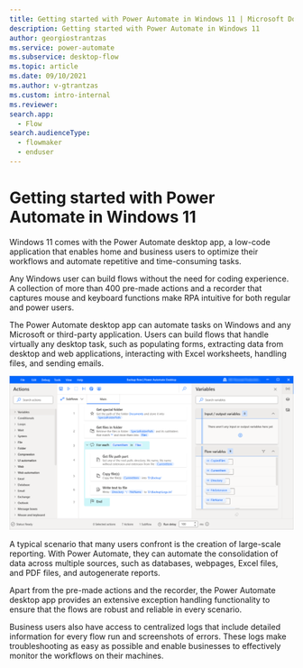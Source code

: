 ```yaml
---
title: Getting started with Power Automate in Windows 11 | Microsoft Docs
description: Getting started with Power Automate in Windows 11
author: georgiostrantzas
ms.service: power-automate
ms.subservice: desktop-flow
ms.topic: article 
ms.date: 09/10/2021
ms.author: v-gtrantzas
ms.custom: intro-internal
ms.reviewer:
search.app: 
  - Flow
search.audienceType: 
  - flowmaker
  - enduser
---
```


# Getting started with Power Automate in Windows 11

Windows 11 comes with the Power Automate desktop app, a low-code application that enables home and business users to optimize their workflows and automate repetitive and time-consuming tasks.

Any Windows user can build flows without the need for coding experience. A collection of more than 400 pre-made actions and a recorder that captures mouse and keyboard functions make RPA intuitive for both regular and power users.

The Power Automate desktop app can automate tasks on Windows and any Microsoft or third-party application. Users can build flows that handle virtually any desktop task, such as populating forms, extracting data from desktop and web applications, interacting with Excel worksheets, handling files, and sending emails.

![Screenshot of the open backup flow in the flow designer.](media\getting-started-windows-11\backup-flow.png)

A typical scenario that many users confront is the creation of large-scale reporting. With Power Automate, they can automate the consolidation of data across multiple sources, such as databases, webpages, Excel files, and PDF files,  and autogenerate reports. 

Apart from the pre-made actions and the recorder, the Power Automate desktop app provides an extensive exception handling functionality to ensure that the flows are robust and reliable in every scenario.

Business users also have access to centralized logs that include detailed information for every flow run and screenshots of errors. These logs make troubleshooting as easy as possible and enable businesses to effectively monitor the workflows on their machines. 